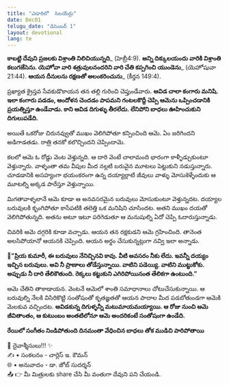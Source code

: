 ```yaml
---
title: "ఎడారిలో  సెలయేర్లు"
date: Dec01
telugu_date: "డిసెంబర్ 1"
layout: devotional
lang: te
---
```


**కాబట్టి దేవుని ప్రజలకు విశ్రాంతి నిలిచియున్నది**_ (హెబ్రీ4:9). 
**అన్ని దిక్కులయందు వారికి విశ్రాంతి కలుగజేసెను. యెహోవా వారి శత్రువులనందరిని వారి చేతి కప్పగించి యుండెను**_ (యెహోషువా 21:44).
**ఆయన దీనులను రక్షణతో అలంకరించును**_ (కీర్తన 149:4).

ప్రఖ్యాత క్రైస్తవ సేవకుడొకాయన తన తల్లి గురించి చెప్తుండేవారు. **ఆవిడ చాలా కంగారు మనిషి. ఇలా కంగారు పడడం, ఆందోళన చెందడం పాపమని గంటలకొద్దీ చెప్పి ఆమెను ఒప్పించడానికి ప్రయత్నిస్తూ ఉండేవాడు. కాని ఆవిడ దిగుళ్ళు తీరలేదు. లేనిపోని బాధలు ఊహించుకుని దిగులుపడేది.**

అయితే ఒకరోజు చిరునవ్వుతో ముఖం వెలిగిపోతూ కన్పించింది ఆమె. ఏం జరిగిందని అడిగాడతడు. రాత్రి తనకో కలొచ్చిందని చెప్పిందామె.

కలలో ఆమె ఓ రోడ్డు వెంట వెళ్తున్నది. ఆ దారి వెంటే చాలామంది భారంగా కాళ్ళీడ్చుకుంటూ వెళ్తున్నారు. వాళ్ళంతా తమ వీపుల మీద నల్లటి బరువైన మూటలు పెట్టుకుని నడుస్తున్నారు. చూడడానికి అసహ్యంగా భయంకరంగా ఉన్న దయ్యాల్లాటి జీవులు వాళ్ళు మోసుకెళ్ళేందుకు ఆ మూటల్ని అక్కడ పారేస్తూ వెళ్తున్నాయి.

మిగతావాళ్ళలానే ఆమె కూడా ఆ అనవసరమైన బరువులు మోసుకుంటూ వెళ్తున్నదట. దయ్యాల బరువులకి కృంగిపోతూ కాసేపటికి తలెత్తి ఒక మనిషిని చూసిందట. అతని ముఖం దయతో వెలిగిపోతున్నది. అతను అటూ ఇటూ పరిగెడుతూ ఆ మనుషుల్ని ఏదో చెప్పి ఓదారుస్తున్నాడు.

చివరికి ఆమె దగ్గరికి కూడా వచ్చాడు. ఆయన తన రక్షకుడని ఆమె గ్రహించింది. తానెంత అలసిపోయానో ఆయనకి చెప్పింది. ఆయన అర్థం చేసుకున్నట్లుగా నవ్వి ఇలా అన్నాడు.

**📖"ప్రియ కుమారీ, ఈ బరువులు నేనిచ్చినవి కావు. వీటి అవసరం నీకు లేదు. ఇవన్నీ దయ్యం ఇచ్చిన బరువులు. అవి నీ ప్రాణాలు తోడేస్తున్నాయి. వాటిని పడెయ్యి. వాటిని ముట్టుకోకు. అప్పుడు నీ దారి తేలికౌతుంది. రెక్కలు కట్టుకుని ఎగిరిపోయినంత తేలికగా ఉంటుంది.”**

ఆమె చేతిని తాకాడాయన. వెంటనే ఆమెలో శాంతి సమాధానాలు చోటుచేసుకున్నాయి. ఆ బరువుల్ని నేలకి విసిరికొట్టి సంతోషంతో కృతజ్ఞతతో ఆయన పాదాల మీద పడబోతుండగా ఆమెకి మెలకువ వచ్చిందట. **ఆవిడకున్న దిగుళ్ళన్నీ మటుమాయమయ్యాయి. ఆ రోజు నుంచి ఆమె జీవితాంతం, ఆ కుటుంబం అంతటిలోనూ ఆమె అందరికంటే సంతోషంగా ఉండేది.**

**రేయిలో సంగీతం నిండిపోతుంది దినమంతా వేధించిన బాధలు తోక ముడిచి పారిపోతాయి**

<div class="blessing">🙏 <span class="bless-text">దైవాశ్శీసులు!!!</span> ✨</div>

<div class="credit">✍️ <span class="credit-text">▪ సంకలనం - చార్లెస్ ఇ. కౌమన్</span></div>
<div class="credit">🌐 <span class="credit-text">▪ అనువాదం - డా. జోబ్ సుదర్శన్</span></div>


<div class="share">📤 👉 <span class="share-text">మీ మిత్రులకు share చేసి మీ వంతుగా దేవుని పని చేయండి.</span></div>
